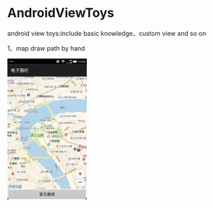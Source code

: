 # AndroidViewToys
android view toys:include basic knowledge、custom view and so on

1、map draw path by hand

![alt text](https://github.com/wangpeifeng669/AndroidViewToys/blob/master/doc_pic/%E5%9C%B0%E5%9B%BE%E7%94%B5%E5%AD%90%E5%9B%B4%E6%A0%8F.gif)

